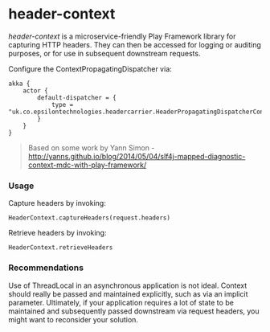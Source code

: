 # header-context

*header-context* is a microservice-friendly Play Framework library for capturing HTTP headers. They can then be accessed
for logging or auditing purposes, or for use in subsequent downstream requests.

Configure the ContextPropagatingDispatcher via:
```
akka {
    actor {
        default-dispatcher = {
            type = "uk.co.epsilontechnologies.headercarrier.HeaderPropagatingDispatcherConfigurator"
        }
    }
}
```
> Based on some work by Yann Simon - http://yanns.github.io/blog/2014/05/04/slf4j-mapped-diagnostic-context-mdc-with-play-framework/

### Usage

Capture headers by invoking:
```
HeaderContext.captureHeaders(request.headers)
```

Retrieve headers by invoking:
```
HeaderContext.retrieveHeaders
```

### Recommendations

Use of ThreadLocal in an asynchronous application is not ideal. Context should really be passed and maintained
explicitly, such as via an implicit parameter. Ultimately, if your application requires a lot of state to be maintained
and subsequently passed downstream via request headers, you might want to reconsider your solution.